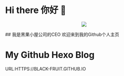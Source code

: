 # Hi there 你好 👋
<p align="center"> 
  <img src="https://github-readme-stats.vercel.app/api?username=solstice23&show_icons=true" />
</p>
## 我是黑果小屋公司的CEO
欢迎来到我的Github个人主页

# My Github Hexo Blog
URL:HTTPS://BLACK-FRUIT.GITHUB.IO

